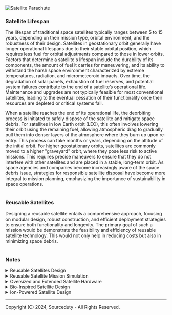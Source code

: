 ![Satellite Parachute](https://github.com/sourceduty/Recycle_Satellites/assets/123030236/1e4865e4-8857-414d-a459-d6dfcb73c55d)

### Satellite Lifespan

The lifespan of traditional space satellites typically ranges between 5 to 15 years, depending on their mission type, orbital environment, and the robustness of their design. Satellites in geostationary orbit generally have longer operational lifespans due to their stable orbital position, which requires less fuel for orbital adjustments compared to those in lower orbits. Factors that determine a satellite's lifespan include the durability of its components, the amount of fuel it carries for maneuvering, and its ability to withstand the harsh space environment characterized by extreme temperatures, radiation, and micrometeoroid impacts. Over time, the degradation of solar panels, exhaustion of fuel reserves, and potential system failures contribute to the end of a satellite’s operational life. Maintenance and upgrades are not typically feasible for most conventional satellites, leading to the eventual cessation of their functionality once their resources are depleted or critical systems fail.

When a satellite reaches the end of its operational life, the deorbiting process is initiated to safely dispose of the satellite and mitigate space debris. For satellites in low Earth orbit (LEO), this often involves lowering their orbit using the remaining fuel, allowing atmospheric drag to gradually pull them into denser layers of the atmosphere where they burn up upon re-entry. This process can take months or years, depending on the altitude of the initial orbit. For higher geostationary orbits, satellites are commonly moved to a higher "graveyard" orbit, where they pose less risk to active missions. This requires precise maneuvers to ensure that they do not interfere with other satellites and are placed in a stable, long-term orbit. As space agencies and companies become increasingly aware of the space debris issue, strategies for responsible satellite disposal have become more integral to mission planning, emphasizing the importance of sustainability in space operations.

#
### Reusable Satellites

Designing a reusable satellite entails a comprehensive approach, focusing on modular design, robust construction, and efficient deployment strategies to ensure both functionality and longevity. The primary goal of such a mission would be demonstrate the feasibility and efficiency of reusable satellite technology. This would not only help in reducing costs but also in minimizing space debris.

#
### Notes

<details><summary>Reusable Satellites Design</summary>
<br>

Designing reusable satellites requires incorporating several specialized components and systems to ensure their longevity, functionality, and safe re-entry when necessary. One critical component in this design is a heat shield, especially for satellites intended to be returned to Earth for refurbishment. The heat shield protects the satellite's sensitive electronics and structural components from the extreme heat generated during re-entry into the Earth's atmosphere. Additionally, the satellite should include advanced propulsion systems such as ion thrusters, which provide efficient and precise maneuverability for orbital adjustments and deorbiting. These systems are essential for extending the operational life of the satellite by allowing it to move between orbits or to a designated safe deorbit path.

Moreover, the satellite's design must emphasize modular construction, where key components such as communication transponders, solar panels, and onboard processors can be easily replaced or upgraded. This modularity not only facilitates on-orbit servicing but also allows for the adaptation of the satellite to new technologies or mission requirements over time. The inclusion of robotic interfaces is also crucial for enabling autonomous or remotely guided repairs and upgrades by robotic missions. These interfaces should be standardized to allow compatibility with future servicing missions, potentially led by different agencies or companies.

Operational flexibility and robustness are also enhanced by the integration of smart systems for self-diagnostics and health management. These systems use sensors and onboard algorithms to continuously monitor the satellite's condition and perform predictive maintenance, thereby preempting failures and optimizing performance. Coupled with AI-driven decision-making tools, these smart systems can dynamically manage the satellite’s resources, adjust operational parameters in real-time, and even handle complex decision-making processes during anomaly resolution. This level of autonomy is particularly important for ensuring the longevity and high operational availability of reusable satellites, making them a viable and cost-effective solution for global utilization.

<br>
</details>

<details><summary>Reusable Satellite Mission Simulation</summary>
<br>

The proposed mission involves launching a reusable satellite into a Sun-synchronous orbit approximately 700 km above Earth, with the primary objective of conducting extensive Earth observation over a period of seven years. This mission aims to collect valuable data on climate change, weather patterns, and land use, supporting various global initiatives in climate science, disaster management, and urban planning. Additionally, the mission serves as a platform to test new space technologies including advanced propulsion systems, high-efficiency solar panels, and next-generation communication systems, particularly focusing on the viability of reusing satellite components.

The satellite design is modular, allowing for easier maintenance and the replacement of components, a crucial feature for reusability. It includes a hybrid propulsion system that combines chemical and electric thrusters, high-capacity lithium-ion batteries for energy storage, and sophisticated payloads like multispectral imagers and atmospheric sensors. The incorporation of high-bandwidth laser communication systems ensures rapid data transfer between the satellite and ground stations.

For the launch, a reusable Falcon 9 rocket is considered suitable due to its proven track record and alignment with the sustainability goals of the mission. The launch from Vandenberg Air Force Base allows the satellite to achieve a polar orbit necessary for consistent global coverage and data collection. During its operation, the satellite will perform routine maneuvers to maintain its orbit and activate various instruments based on scheduled data collection needs. Autonomous systems onboard will manage minor anomalies, while more significant issues will be addressed by ground-based mission control.

As the mission approaches its end, a controlled deorbit maneuver will ensure the satellite re-enters Earth's atmosphere, minimizing space debris. The feasibility of refurbishing and reusing satellite components will also be assessed, potentially allowing parts or the entire satellite to be relaunched in future missions.

The estimated cost of such a mission is broken down as follows:
- Satellite Development and Testing: Approximately $150 million, covering design, construction, and ground testing of the satellite and its systems.
- Launch Services: Around $62 million using a Falcon 9 rocket, which includes costs associated with integration, launch operations, and the use of the launch facility.
- Mission Operations and Data Handling: Estimated at $10 million per year, totaling $70 million over seven years, covering ground station operations, data processing, and personnel.
- Deorbit and Recovery Operations: An additional $15 million to manage the end-of-mission deorbit and potential recovery and refurbishment operations.

In total, the mission is projected to cost approximately $297 million. This investment not only advances scientific understanding and technology testing but also sets a precedent for sustainable practices in satellite missions through the reusability of components. The success of this mission could significantly influence future satellite deployment strategies, enhancing the technological capabilities and economic viability of satellite operations worldwide.

<br>
</details>

<details><summary>Oversized and Extended Satellite Hardware</summary>
<br>

Mission Overview: Extended Reach Satellite Constellation (ERSC)

Objectives:
The ERSC aims to revolutionize satellite communications by deploying fewer but larger satellites capable of providing expansive coverage and enhanced connectivity. This mission will focus on delivering high-capacity communication services to remote and underserved areas globally, reducing the overall number of satellites required and minimizing launch and maintenance costs. Additionally, the mission seeks to foster technological innovations in satellite functionality and user connectivity.

Satellite Design:
The satellites will feature significantly larger dimensions than typical models, enhancing their onboard systems and operational capabilities. Each satellite will carry advanced communication payloads, signal processing hardware, and extended-range antennas, enabling connections to a broader range of ground terminals. Power needs will be met through larger solar arrays and state-of-the-art battery technology. The propulsion system will incorporate efficient ion thrusters for effective station keeping and orbital adjustments.

Launch Configuration:
The larger satellite size and weight necessitate the use of heavy-lift launch vehicles such as SpaceX Falcon Heavy or NASA SLS. Satellites will be placed in a geostationary orbit to maintain consistent positioning relative to the Earth’s surface, optimizing coverage. Launches will be phased, with each carrying multiple units to ensure launch efficiency.

Ground Segment:
Ground operations will be upgraded to include stations equipped with advanced tracking and data processing capabilities to handle the increased data throughput. User terminals will also be developed to capitalize on the satellites' high-throughput capabilities, providing users with faster, more reliable connections.

User Connectivity:
Each satellite in the constellation will cover up to three times the area of traditional communication satellites, significantly decreasing the total number required for comprehensive global coverage. The design supports heightened data rates, facilitating high-definition video streaming, real-time communication, and substantial data transfers across a variety of sectors.

Mission Challenges and Solutions:
The main challenges include managing the increased size and weight of the satellites for launch and overcoming the complexity of designing and manufacturing larger, more complex systems. These issues will be addressed by using appropriate heavy-lift launch vehicles and engaging in partnerships with leading aerospace technology firms. While initial costs will be higher, the reduction in the number of satellites will lead to decreased operational costs over time.

Cost and Time Estimates:
The estimated cost for developing, manufacturing, and launching the first phase of the ERSC is projected to be around $1.5 billion, with each subsequent phase costing approximately $1 billion. The development phase is expected to take about 5 years, with an additional 2 years for manufacturing and testing. The first launch could realistically occur within 8 years from the start of the project.

Conclusion:
The ERSC mission is set to provide a novel approach to satellite communications, using larger satellites to achieve wider coverage with fewer units. This strategy will not only enhance connectivity for users worldwide but also offer a more cost-effective solution for satellite communication, particularly benefiting remote and underserved regions. By leveraging advanced aerospace technologies, the ERSC will pave the way for future innovations in global communications infrastructure.

<br>
</details>

<details><summary>Bio-Inspired Satellite Design</summary>
<br>

The concept of biomimicry involves taking inspiration from natural processes and biological solutions to solve human engineering challenges. In the realm of satellite technology, researchers are exploring how principles of biomimicry can be applied to develop satellites that can self-repair, much like living organisms that heal wounds or regrow damaged parts. This approach is driven by the need to enhance the longevity and resilience of satellites, especially in the harsh environment of space where physical damage from micrometeoroids and orbital debris is a common threat.

One promising area in bio-inspired satellite design is the development of materials that mimic the human skin’s ability to heal small cuts and abrasions automatically. Scientists are investigating polymers that can "heal" cracks or breaches in satellite structures triggered by external impacts. These materials typically incorporate microcapsules filled with a healing agent, which is released when the material cracks or breaks. Once released, the healing agent reacts with a catalyst embedded in the material, initiating a chemical repair process that restores the material's integrity.

Another bio-inspired approach is based on the redundancy and regenerative capabilities observed in certain organisms. For example, just as starfish can regenerate lost limbs, satellites might be designed with modular components that can either self-repair or be reconfigured in the event of failure. This could involve autonomous robotic systems onboard that can identify and replace damaged components from a cache of spares. Additionally, the satellite's onboard systems could be programmed to reroute functions automatically to backup systems, mirroring the biological concept of redundant organs.

Furthermore, the development of bio-inspired satellites also extends to their operational algorithms. By emulating the adaptive and responsive behaviors seen in living organisms, satellites could utilize artificial intelligence to make decisions about their health, orientation, and energy management. For instance, satellites could adapt their solar panel orientation in real-time, optimizing energy absorption like how sunflowers turn to track the sun. Such adaptive behaviors could significantly enhance the efficiency and autonomy of satellite operations, reducing the need for ground-based interventions and allowing satellites to operate effectively in more dynamic and unpredictable environments.

<br>
</details>

<details><summary>Ion-Powered Satellite Design</summary>
<br>

To design an ion-powered satellite that operates in a lower orbit compared to traditional satellites, several key considerations must be addressed. This concept leverages ion propulsion technology, which is highly efficient for sustained, long-duration space missions.

Satellite Design and Systems

1. Ion Propulsion System:
   - The core of the satellite is the ion thruster, which uses electricity to ionize a propellant (typically xenon) and then expels these ions to produce thrust. The thruster's design focuses on efficiency and longevity, critical for maintaining altitude and maneuvering in low Earth orbit (LEO).
   - This propulsion system is particularly suitable for missions requiring fine orbital adjustments or station-keeping duties.

2. Power Supply:
   - The satellite is equipped with high-efficiency solar panels designed to operate effectively at lower altitudes where atmospheric drag is higher. These panels provide the necessary power to the ion thruster and onboard systems.
   - Additional batteries store energy for operations during eclipse periods when the satellite passes through the Earth's shadow.

3. Structural Design:
   - The satellite's structure is lightweight yet robust, capable of withstanding the stresses of launch and the thermal variations of a low orbit environment. It incorporates materials such as aluminum alloys and composite materials.
   - The design includes deployable components, such as solar panels and possibly a drag sail for end-of-life deorbit maneuvers.

4. Communication and Control Systems:
   - High-bandwidth communication systems enable data transfer between the satellite and ground stations. The control system includes attitude control mechanisms necessary for orienting the satellite for optimal solar panel usage and ion thruster operation.

5. Payload Capacity:
   - Depending on the mission requirements, the satellite can carry various payloads, including observational instruments, atmospheric sensors, or telecommunications equipment. The design considers the payload's power and weight requirements, ensuring compatibility with the ion propulsion capabilities.

Cost Estimates

The development and deployment costs of an ion-powered satellite are influenced by the complexity of its systems and the required reliability for extended missions in LEO:

- Development Costs: These include design, materials, component testing, and integration. Given the advanced propulsion technology, costs are estimated to range from $50 million to $70 million.
- Launch Costs: Launching into LEO varies depending on the launch vehicle and payload integration services, typically costing between $10 million and $20 million.
- Operational Costs: These include ground station operations, mission control staffing, and data handling. Annually, these might range from $5 million to $10 million, depending on the mission duration and complexity.

Visualization

Due to the constraints of this platform, creating actual images is not possible. However, a typical ion-powered satellite can be visualized as a compact, rectangular main body equipped with large, fold-out solar panels on either side, a high-gain antenna for communication, and a rear-mounted ion thruster emitting a faint blue glow from the expelled xenon ions.

Conclusion

This ion-powered satellite design is tailored for efficiency and extended operation in LEO, taking advantage of the specific benefits of ion propulsion. The investment in such technology promises substantial returns in terms of satellite maneuverability, reduced fuel needs, and extended mission durations, making it a cost-effective choice for various space applications.

<br>
</details>

***
Copyright (C) 2024, Sourceduty - All Rights Reserved.
